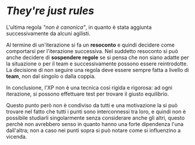 # _They're just rules_

L'ultima regola _"non è canonica"_, in quanto è stata aggiunta successivamente da alcuni agilisti.

Al termine di un'iterazione si fa un __resoconto__ e quindi decidere come comportarsi per l'iterazione successiva.
Nel suddetto resoconto si può anche decidere di __sospendere regole__ se si pensa che non siano adatte per la situazione o per il team e successivamente possono essere reintrodotte. 
La decisione di non seguire una regola deve essere sempre fatta a livello di __team__, non dal singolo o dalla coppia.

In conclusione, l'XP non è una tecnica così rigida e rigorosa: ad ogni iterazione, si possono effettuare test per trovare il giusto equilibrio.

Questo punto però non è condiviso da tutti e una motivazione la si può trovare nel fatto che tutti i punti sono interconnessi tra loro, e quindi non è possibile studiarli singolarmente senza considerare anche gli altri, questo perchè non avrebbero senso in quanto hanno una forte dipendenza l'una dall'altra; non a caso nei punti sopra si può notare come si influenzino a vicenda.
